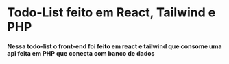 # Todo-List feito em React, Tailwind e PHP

#### Nessa todo-list o front-end foi feito em react e tailwind que consome uma api feita em PHP que conecta com banco de dados
